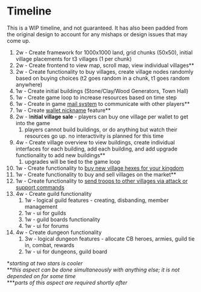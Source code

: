# Timeline

This is a WIP timeline, and not guaranteed. It has also been padded from the original design to account for any mishaps or design issues that may come up.

1. 2w - Create framework for 1000x1000 land, grid chunks \(50x50\), initial village placements for t3 villages \(1 per chunk\)
2. 2w - Create frontend to view map, scroll map, view individual villages\*\*
3. 2w - Create functionality to buy villages, create village nodes randomly  based on buying choices \(t2 goes random in a chunk, t1 goes random anywhere\)
4. 1w - Create initial buildings \(Stone/Clay/Wood Generators, Town Hall\)
5. 1w - Create game loop to increase resources based on time step
6. 1w - Create in game [mail system](mail-system.md) to communicate with other players\*\*
7. 1w - Create [wallet nickname](wallet-nicknames.md) feature\*\*
8. 2w - I**nitial village sale** - players can buy one village per wallet to get into the game
   1. players cannot build buildings, or do anything but watch their resources go up. no interactivity is planned for this time
9. 4w - Create village overview to view buildings, create individual interfaces for each building, add each building, and add upgrade functionality to add new buildings\*\*
   1. upgrades will be tied to the game loop
10. 1w - Create functionality to [buy new village hexes for your kingdom](../the-world/villages/buildings.md#church)
11. 1w - Create functionality to buy and sell villages on the market\*\*
12. 1w - Create functionality to [send troops to other villages via attack or support commands](../the-world/villages/buildings.md#rally-point)
13. 4w - Create guild functionality
    1. 1w - logical guild features - creating, disbanding, member management
    2. 1w - ui for guilds
    3. 1w - guild boards functionality
    4. 1w - ui for forums
14. 4w - Create dungeon functionality
    1. 3w - logical dungeon features - allocate CB heroes, armies, guild tie in, combat, rewards
    2. 1w - ui for dungeons, guild board

\*_starting at two stars is cooler_  
\*\*_this aspect can be done simultaneously with anything else; it is not depended on for some time_  
\*\*\*_parts of this aspect are required shortly after_

